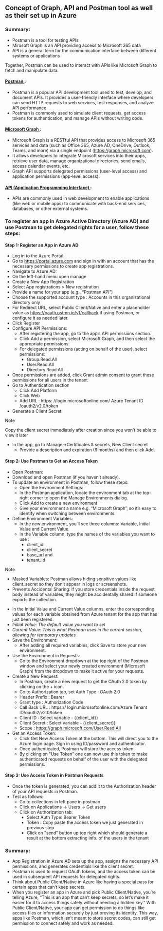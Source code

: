 ## Concept of Graph, API and Postman tool as well as their set up in Azure
### Summary:

  - Postman is a tool for testing APIs
  - Mirosoft Graph is an API providing access to Microsoft 365 data
  - API is a general term for the communication interface between different systems or applications

Together, Postman can be used to interact with APIs like Microsoft Graph to fetch and manipulate data.


#### <u> Postman </u>:
  - Postman is a popular API development tool used to test, develop, and document APIs. It provides a user-friendly interface where developers can send HTTP requests to web services, test responses, and analyze API performance.
  - Postman is commonly used to simulate client requests, get access tokens for authentication, and manage APIs without writing code.

#### <u> Microsoft Graph </u>:

  - Microsoft Graph is a RESTful API that provides access to Microsoft 365 services and data (such as Office 365, Azure AD, OneDrive, Outlook, Teams, and more) via a single endpoint (https://graph.microsoft.com).
  - It allows developers to integrate Microsoft services into their apps, retrieve user data, manage organizational directories, send emails, access calendar events, etc.
  - Graph API supports delegated permissions (user-level access) and application permissions (app-level access).

#### <u> API (Application Programming Interface) </u>:
  - APIs are commonly used in web development to enable applications (like web or mobile apps) to communicate with back-end services, databases, or other external systems.



### To register an app in Azure Active Directory (Azure AD) and use Postman to get delegated rights for a user, follow these steps:


#### Step 1: Register an App in Azure AD
* Log in to the Azure Portal:
* Go to https://portal.azure.com and sign in with an account that has the necessary permissions to create app registrations.
* Navigate to Azure AD:
* On the left-hand menu open manage
* Create a New App Registration
* Select App registrations > New registration
* Provide a name for your app (e.g., “Postman API”)
* Choose the supported account type : Accounts in this organizational directory only
* For Redirect URL, select Public Client/Native and enter a placeholder value as https://oauth.pstmn.io/v1/callback if using Postman, or configure it as needed later.
* Click Register
* Configure API Permissions:
  * After registering the app, go to the app’s API permissions section. 
  * Click Add a permission, select Microsoft Graph, and then select the appropriate permissions:
  * For delegated permissions (acting on behalf of the user), select permissions: 
    * Group.Read.All 
    * User.Read.All
    * Directory.Read.All
* Once permissions are added, click Grant admin consent to grant these permissions for all users in the tenant
* Go to Authentication section
  * Click Add Platform
  * Click Web
  * Add URL : https: //login.microsoftonline.com/ Azure Tenant ID /oauth2/v2.0/token
* Generate a Client Secret:
>[!NOTE]  
>Copy the client secret immediately after creation since you won’t be able to view it later
* In the app, go to Manage->Certificates & secrets, New Client secret 
  - Provide a description and expiration (6 months) and then click Add.

#### Step 2: Use Postman to Get an Access Token

* Open Postman:
* Download and open Postman (if you haven’t already).
* To update an environment in Postman, follow these steps:
  * Open the Environment Settings:
  * In the Postman application, locate the environment tab at the top-right corner to open the Manage Environments dialog.
  * Click Add to create a new environment
  * Give your environment a name e.g. “Microsoft Graph”, so it’s easy to identify when switching between environments
* Define Environment Variables:
  * In the new environment, you’ll see three columns: Variable, Initial Value and Current Value.
  * In the Variable column, type the names of the variables you want to use : 
    * client_id
    * client_secret
    * base_url and 
    * tenant_id
>[!NOTE]  
> - Masked Variables: Postman allows hiding sensitive values like client_secret so they don’t appear in logs or screenshots.
> - Prevents Accidental Sharing: If you store credentials inside the request body instead of variables, they might be accidentally shared if someone exports the collection.
  * In the Initial Value and Current Value columns, enter the corresponding values for each variable obtained from Azure tenant for the app that has just been registered.
  * <i> Initial Value: The default value you want to set </i>
  * <i> Current Value: This is what Postman uses in the current session, allowing for temporary updates. </i>
* Save the Environment:
    * After adding all required variables, click Save to store your new environment.
* Use the Environment in Requests:  
  * Go to the Environment dropdown at the top right of the Postman window and select your newly created environment (Microsoft Graph) from the dropdown to make it active for your requests.  
* Create a New Request:
  - In Postman, create a new request to get the OAuth 2.0 token by clicking on the + icon.
  - Go to Authorization tab, set Auth Type : OAuth 2.0 
  - Header Prefix : Bearer
  - Grant type : Authorization Code
  - Call Back URL : https:// login.microsoftonline.com/Azure Tenant ID/oauth2/v2.0/token
  - Client ID : Select variable - {{client_id}}
  - Client Secret : Select variable - {{client_secret}}
  - Scope : https://graph.microsoft.com/User.Read.All
* Get an Access Token:
  * Click Get New Access Token at the bottom. This will direct you to the Azure login page. Sign in using ID/password and authenticator. 
  * Once authenticated, Postman will store the access token.
  * By clicking on "Use Token" one can now use this token to make authenticated requests on behalf of the user with the delegated permissions.

#### Step 3: Use Access Token in Postman Requests
  - Once the token is generated, you can add it to the Authorization header of your API requests in Postman.
  - Test as follows:
    * Go to collections in left pane in postman
    * Click on Applications -> Users -> Get users
    * Click on Authorization tab: 
      * Select Auth Type: Bearer Token
      * Token : Copy paste the access token we just generated in previous step  
      * Click on "send" button up top right which should generate a result at the bottom extracting info. of the users in the tenant


### Summary:

* App Registration in Azure AD sets up the app, assigns the necessary API permissions, and generates credentials like the client secret.
* Postman is used to request OAuth tokens, and the access token can be used in subsequent API requests for delegated rights.
* Think about Public Client/Native in Azure like having a special pass for certain apps that can’t keep secrets.
* When you register an app in Azure and pick Public Client/Native, you’re telling Azure, “This is an app that can’t keep secrets, so let’s make it easier for it to access things safely without needing a hidden key.”
With Public Client/Native, your app can get permission to do things like access files or information securely by just proving its identity. This way, apps like Postman, which isn’t meant to store secret codes, can still get permission to connect safely and work as needed.


